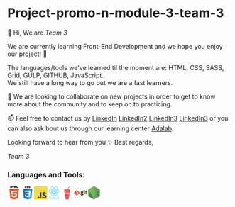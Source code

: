 # Project-promo-n-module-3-team-3

👋 Hi, We are _Team 3_

We are currently learning Front-End Development and we hope you enjoy our project! 👀

The languages/tools we've learned til the moment are: HTML, CSS, SASS, Grid, GULP, GITHUB, JavaScript.  
We still have a long way to go but we are a fast learners.

💞️ We are looking to collaborate on new projects in order to get to know more about the community and to keep on to practicing.

📫 Feel free to contact us by [LinkedIn](https://www.linkedin.com/in/juditaldeguer/) [LinkedIn2](Moni) [LinkedIn3](Paloma) [LinkedIn3](Maria) or you can also ask bout us through our learning center [Adalab](https://adalab.es/contacto/).

Looking forward to hear from you ✨
Best regards,

_Team 3_

<h3 align="left">Languages and Tools:</h3>
<p align="left"> <img align="left" alt="HTML5" width="30px" src="https://raw.githubusercontent.com/github/explore/80688e429a7d4ef2fca1e82350fe8e3517d3494d/topics/html/html.png" />

<img align="left" alt="CSS3" width="30px" src="https://raw.githubusercontent.com/github/explore/80688e429a7d4ef2fca1e82350fe8e3517d3494d/topics/css/css.png" />

<img align="left" alt="JavaScript" width="30px" src="https://raw.githubusercontent.com/github/explore/80688e429a7d4ef2fca1e82350fe8e3517d3494d/topics/javascript/javascript.png" />

<img align="left" alt="React" width="30" height="30" src="https://raw.githubusercontent.com/devicons/devicon/master/icons/react/react-original-wordmark.svg"  />

<img align="left" alt="Gulp" width="30px" src="https://raw.githubusercontent.com/github/explore/80688e429a7d4ef2fca1e82350fe8e3517d3494d/topics/gulp/gulp.png" />

<img align="left" alt="Git" width="30px" src="https://raw.githubusercontent.com/github/explore/80688e429a7d4ef2fca1e82350fe8e3517d3494d/topics/git/git.png" />

<img align="left" alt="Node.js" width="30px" src="https://raw.githubusercontent.com/github/explore/80688e429a7d4ef2fca1e82350fe8e3517d3494d/topics/nodejs/nodejs.png" /></p>
